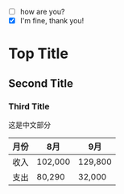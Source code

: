 - [ ] how are you?
 - [X] I'm fine, thank you!
 # Top Title
 ## Second Title
 ### Third Title

这是中文部分

月份|8月|9月
---|---|---
收入|102,000|129,800
支出|80,290|32,000|
